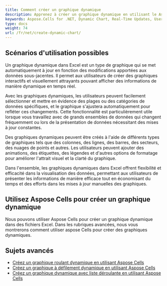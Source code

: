 ```yaml
---
title: Comment créer un graphique dynamique
description: Apprenez à créer un graphique dynamique en utilisant le Aspose.Cells for .NET. Notre guide complet vous montrera comment mettre à jour et modifier les données, la mise en page et l'apparence de votre graphique en temps réel en fonction des entrées de l'utilisateur ou des modifications des données du système.
keywords: Aspose.Cells for .NET, Dynamic Chart, Real-Time Updates, User Input, System Data Changes, Data Visualization.
type: docs
weight: 74
url: /fr/net/create-dynamic-chart/
---
```

##  **Scénarios d'utilisation possibles**
Un graphique dynamique dans Excel est un type de graphique qui se met automatiquement à jour en fonction des modifications apportées aux données sous-jacentes. Il permet aux utilisateurs de créer des graphiques interactifs et visuellement attrayants pouvant afficher des informations de manière dynamique en temps réel.

Avec les graphiques dynamiques, les utilisateurs peuvent facilement sélectionner et mettre en évidence des plages ou des catégories de données spécifiques, et le graphique s'ajustera automatiquement pour refléter ces changements. Cette fonctionnalité est particulièrement utile lorsque vous travaillez avec de grands ensembles de données qui changent fréquemment ou lors de la présentation de données nécessitant des mises à jour constantes.

Des graphiques dynamiques peuvent être créés à l'aide de différents types de graphiques tels que des colonnes, des lignes, des barres, des secteurs, des nuages de points et autres. Les utilisateurs peuvent ajouter des animations, des étiquettes, des légendes et d'autres options de formatage pour améliorer l'attrait visuel et la clarté du graphique.

Dans l'ensemble, les graphiques dynamiques dans Excel offrent flexibilité et efficacité dans la visualisation des données, permettant aux utilisateurs de présenter les informations de manière efficace tout en économisant du temps et des efforts dans les mises à jour manuelles des graphiques.

##  **Utilisez Aspose Cells pour créer un graphique dynamique**
Nous pouvons utiliser Aspose Cells pour créer un graphique dynamique dans des fichiers Excel.
Dans les rubriques avancées, nous vous montrerons comment utiliser aspose Cells pour créer des graphiques dynamiques.

##  **Sujets avancés**
- [Créez un graphique roulant dynamique en utilisant Aspose Cells](/cells/fr/net/create-dynamic-rolling-chart/)
- [Créez un graphique à défilement dynamique en utilisant Aspose Cells](/cells/fr/net/create-dynamic-scrolling-chart/)
- [Créez un graphique dynamique avec liste déroulante en utilisant Aspose Cells](/cells/fr/net/create-dynamic-chart-with-dropdownlist/)
